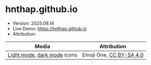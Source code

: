 # hnthap.github.io

- Version: 2025.08.14
- Live Demo: https://hnthap.github.io
- Attribution:
  
| Media | Attribution |
| ----- | ----------- |
| [Light mode](https://commons.wikimedia.org/wiki/File:Emojione_BW_1F314.svg), [dark mode](https://commons.wikimedia.org/wiki/File:Emojione_BW_1F312.svg) icons | Emoji One, [CC BY-SA 4.0](https://creativecommons.org/licenses/by-sa/4.0/deed.en)
